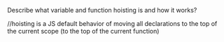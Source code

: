 Describe what variable and function hoisting is and how it works?


//hoisting is a JS default behavior of moving all declarations to the top of the current scope (to the top of the current function)

